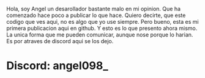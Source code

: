 Hola, soy Angel un desarollador bastante malo en mi opinion.
Que ha comenzado hace poco a publicar lo que hace. Quiero decirte, que este codigo que ves aqui, no es algo que yo use siempre.
Pero bueno, esta es mi primera publicacion aqui en github. Y esto es lo que presento ahora mismo.
La unica forma que me pueden comunicar, aunque nose porque lo harian. Es por atraves de discord aqui se los dejo.

# Discord: angel098_